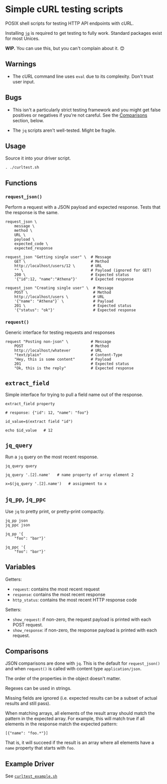# Simple cURL testing scripts

POSIX shell scripts for testing HTTP API endpoints with cURL.

Installing [`jq`](https://jqlang.org/) is required to get testing to
fully work. Standard packages exist for most Unices.

**WIP.** You can use this, but you can't complain about it. 😊

## Warnings

* The cURL command line uses `eval` due to its complexity. Don't trust user
  input.

## Bugs

* This isn't a particularly strict testing framework and you might get
  false positives or negatives if you're not careful. See the
  [Comparisons](#comparisons) section, below.

* The `jq` scripts aren't well-tested. Might be fragile.

## Usage

Source it into your driver script.

```
. ./curltest.sh
```

## Functions

### `request_json()`

Perform a request with a JSON payload and expected response. Tests that
the response is the same.

```
request_json \
    message \
    method \
    URL \
    payload \
    expected_code \
    expected_response
```

```
request_json "Getting single user" \  # Message
    GET \                             # Method
    http://localhost/users/12 \       # URL
    "" \                              # Payload (ignored for GET)
    200 \                             # Expected status
    '{"id":12, "name":"Athena"}'      # Expected response
```

```
request_json "Creating single user" \  # Message
    POST \                             # Method
    http://localhost/users \           # URL
    '{"name": "Athena"}` \             # Payload
    201 \                              # Expected status
    '{"status": "ok"}'                 # Expected response
```

### `request()`

Generic interface for testing requests and responses

```
request "Posting non-json" \          # Message
    POST                              # Method
    http://localhost/whatever         # URL
    "text/plain"                      # Content-Type
    "Hey, this is some content"       # Payload
    201                               # Expected status
    "Ok, this is the reply"           # Expected response
```

## `extract_field`

Simple interface for trying to pull a field name out of the response.

```
extract_field property
```

```
# response: {"id": 12, "name": "foo"}

id_value=$(extract field "id")

echo $id_value   # 12
```

## `jq_query`

Run a `jq` query on the most recent response.

```
jq_query query
```

```
jq_query '.[2].name'   # name property of array element 2

x=$(jq_query '.[2].name')   # assignment to x
```

## `jq_pp`, `jq_ppc`

Use `jq` to pretty print, or pretty-print compactly.

```
jq_pp json
jq_ppc json
```

```
jq_pp '{
    "foo": "bar"}'

jq_ppc '{
    "foo": "bar"}'
```

## Variables

Getters:

* `request`: contains the most recent request
* `response`: contains the most recent response
* `http_status`: contains the most recent HTTP response code

Setters:

* `show_request`: if non-zero, the request payload is printed with each
  POST request.
* `show_response`: if non-zero, the response payload is printed with
  each request.

## Comparisons

JSON comparisons are done with `jq`. This is the default for
`request_json()` and when `request()` is called with content type
`application/json`.

The order of the properties in the object doesn't matter.

Regexes can be used in strings.

Missing fields are ignored (i.e. expected results can be a subset of
actual results and still pass).

When matching arrays, all elements of the result array should match the
pattern in the expected array. For example, this will match true if all
elements in the response match the expected pattern:

```
[{"name": "foo.*"}]
```

That is, it will succeed if the result is an array where all elements
have a `name` property that starts with `foo`.

## Example Driver

See [`curltest_example.sh`](curltest_example.sh)

